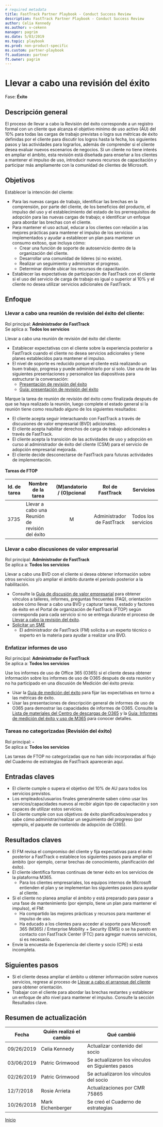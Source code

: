 ```yaml
---  
# required metadata  
title: FastTrack Partner Playbook - Conduct Success Review
description: FastTrack Partner Playbook - Conduct Success Review
author: Celia Kennedy
ms.author: v-cekenn
manager: pagrim
ms.date: 5/03/2019
ms.topic: playbook
ms.prod: non-product-specific
ms.custom: partner-playbook
ft.audience: partner
ft.owner: pagrim  
---  
```


# Llevar a cabo una revisión del éxito

Fase: **Éxito**

## Descripción general

El proceso de llevar a cabo la Revisión del éxito corresponde a un registro formal con un cliente que alcanza el objetivo mínimo de uso activo (AU) del 10% para todas las cargas de trabajo previstas o logra sus métricas de éxito definidas por el cliente para discutir los logros hasta la fecha, los siguientes pasos y las actividades para lograrlos, además de comprender si el cliente desea evaluar nuevos escenarios
de negocios. Si un cliente no tiene interés en ampliar el ámbito, esta revisión está diseñada para enseñar a los clientes a mantener el impulso de uso, introducir nuevos recursos de capacitación y participar más ampliamente con la comunidad de clientes de Microsoft.

## Objetivos

Establecer la intención del cliente:

  - Para las nuevas cargas de trabajo, identificar las brechas en la comprensión, por parte del cliente, de los beneficios del producto, el impulso del uso y el establecimiento del estado de los prerrequisitos de adopción para las nuevas cargas de trabajo; e identificar un enfoque para abordar las brechas con el cliente.
  - Para mantener el uso actual, educar a los clientes con relación a las mejores prácticas para mantener el impulso de los servicios implementados y ayudar a establecer un plan para
    mantener un consumo exitoso, que incluya cómo:
      - Crear una función de soporte de autoservicio dentro de la organización del cliente.
      - Desarrollar una comunidad de líderes (si no existe).
      - Realizar un seguimiento y administrar el progreso.
      - Determinar dónde ubicar los recursos de capacitación.
  - Establecer las expectativas de participación de FastTrack con el cliente si el uso del servicio de carga de trabajo es igual o superior al 10% y el cliente no desea utilizar servicios adicionales de FastTrack.

## Enfoque

### Llevar a cabo una reunión de revisión del éxito del cliente:

Rol principal: **Administrador de FastTrack**  
Se aplica a: **Todos los servicios**

Llevar a cabo una reunión de revisión del éxito del cliente:

  - Establecer expectativas con el cliente sobre la experiencia posterior a FastTrack cuando el cliente no desea servicios adicionales y tiene planes establecidos para mantener el impulso.
  - El nivel de soporte es reducido porque el cliente está realizando un buen trabajo, progresa y puede administrarlo por sí solo. Use una de las siguientes presentaciones y personalice las diapositivas para estructurar la conversación:
      - [Presentación de revisión del éxito](https://aka.ms/PartnerSuccessWorkshopDeck)
      - [Guía: presentación de revisión del éxito](https://aka.ms/guidance-success-review-deck)

Marque la tarea de reunión de revisión del éxito como finalizada después de que se haya realizado la reunión, luego complete el estado general si la reunión tiene como resultado alguno de los siguientes resultados:

  - El cliente acepta seguir interactuando con FastTrack a través de discusiones de valor empresarial (BVD) adicionales.
  - El cliente acepta habilitar derechos de carga de trabajo adicionales a través de FastTrack.
  - El cliente acepta la transición de las actividades de uso y adopción en curso al administrador de éxito del cliente (CSM) para el servicio de adopción empresarial mejorada.
  - El cliente decide desconectarse de FastTrack para futuras actividades de implementación.  

#### Tareas de FTOP

| Id. de tarea | Nombre de la tarea                      | (M)andatorio / (O)pcional |  Rol de FastTrack   | Servicios     |
| ------- | ------------------------------ | :----------------------: | :---------------: | ------------ |
| 3735    | Llevar a cabo una Reunión de revisión del éxito |            M             | Administrador de FastTrack | Todos los servicios |

### Llevar a cabo discusiones de valor empresarial

Rol principal: **Administrador de FastTrack**  
Se aplica a: **Todos los servicios**

Llevar a cabo una BVD con el cliente si desea obtener información sobre otros servicios
y/o ampliar el ámbito durante el periodo posterior a la habilitación.

  - Consulte la [Guía de discusión de valor empresarial](https://aka.ms/business-value-discussions) para obtener vínculos a talleres, informes, preguntas frecuentes (FAQ), orientación sobre cómo llevar a cabo una BVD y capturar tareas, estado y factores de éxito en el Portal de organización de FastTrack (FTOP) según corresponda para cada servicio si no se entrega durante el proceso de [Llevar a cabo la revisión del éxito](success-conduct-success-review-partner-es.md).
  - [Solicitar un SME](https://aka.ms/FRPHubSMERequestProcess)
    - El administrador de FastTrack (FM) solicita a un experto técnico o experto en la materia para ayudar a realizar una BVD.

### Enfatizar informes de uso

Rol principal: **Administrador de FastTrack**  
Se aplica a: **Todos los servicios**

Use los informes de uso de Office 365 (O365) si el cliente desea obtener información sobre los informes de uso de O365 después de esta reunión y no ha participado en una discusión de Medición del éxito previa:

  - Usar la [Guía de medición del éxito](https://aka.ms/measuring-success-guide) para fijar las expectativas en torno a las métricas de éxito.
  - Usar las presentaciones de descripción general de informes de uso de O365 para demostrar las capacidades de informes de O365. Consulte la [Lista de materiales del Centro de descargas de O365](https://www.microsoft.com/en-us/download/details.aspx?id=54088) y la [Guía: Informes de medición del éxito y uso de M365](https://aka.ms/measure-success-and-m365-usage-reports) para conocer detalles.  

### Tareas no categorizadas (Revisión del éxito)

Rol principal: **-**  
Se aplica a: **Todos los servicios**

Las tareas de FTOP no categorizadas que no han sido incorporadas al flujo del Cuaderno de estrategias de FastTrack aparecerán aquí.  

## Entradas claves

  - El cliente cumple o supera el objetivo del 10% de AU para todos los servicios previstos.
  - Los empleados/usuarios finales generalmente saben cómo usar los servicios/capacidades nuevos al recibir algún tipo de capacitación y son capaces de utilizar estos servicios.
  - El cliente cumple con sus objetivos de éxito planificados/esperados y sabe cómo administrar/realizar un seguimiento del progreso (por ejemplo, el paquete de contenido de adopción de O365).

## Resultados claves

  - El FM revisa el compromiso del cliente y fija expectativas para el éxito posterior a FastTrack o establece los siguientes pasos para ampliar el ámbito (por ejemplo, cerrar brechas de conocimiento, planificación del éxito).
  - El cliente identifica formas continuas de tener éxito en los servicios de la plataforma M365.
      - Para los clientes empresariales, los equipos internos de Microsoft entienden el plan y se implementan los siguientes pasos para ayudar al cliente.
  - Si el cliente no planea ampliar el ámbito y está preparado para pasar a una fase de mantenimiento (por ejemplo, tiene un plan para mantener el impulso), el FM:
      - Ha compartido las mejores prácticas y recursos para mantener el impulso de uso.
      - Ha educado a los clientes para acceder al soporte para Microsoft 365 (M365) / Enterprise Mobility + Security (EMS) o se ha puesto en contacto con FastTrack Center (FTC) para agregar nuevos servicios, si es necesario.
  - Envíe la encuesta de Experiencia del cliente y socio (CPE) si está incompleta.

## Siguientes pasos

  - Si el cliente desea ampliar el ámbito u obtener información sobre nuevos servicios, regrese al proceso de [Llevar a cabo el arranque del cliente](initiate-conduct-customer-kick-off-partner-es.md) para obtener orientación.
  - Trabajar con el cliente para abordar las brechas restantes y establecer un enfoque de alto nivel para mantener el impulso. Consulte la sección Resultados clave.

## Resumen de actualización

| Fecha       | Quién realizó el cambio       | Qué cambió          |
| ---------- | ----------------- | --------------------- |
| 09/26/2019 | Celia Kennedy   | Actualizar contenido del socio |
| 03/06/2019 | Patric Grimwood   | Se actualizaron los vínculos en Siguientes pasos |
| 02/26/2019 | Patric Grimwood   | Se actualizaron los vínculos del socio |
| 12/7/2018  | Rosie Arrieta     | Actualizaciones por CMR 75865 |
| 10/26/2018 | Mark Eichenberger | Se creó el Cuaderno de estrategias      |

[Inicio](http://partner-docs.microsoft.com)

